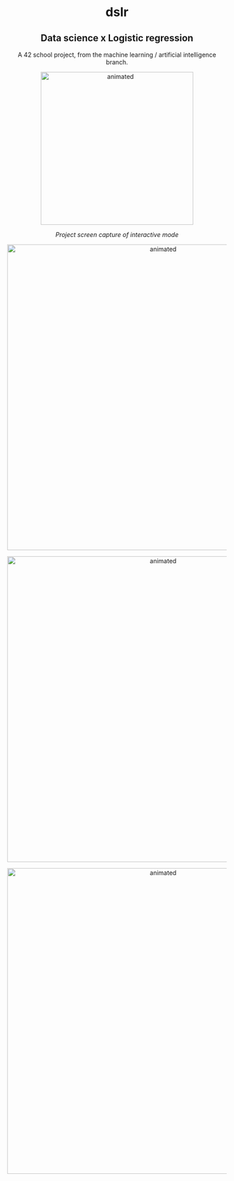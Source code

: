 <h1 align="center">dslr</h1>
<h2 align="center">Data science x Logistic regression</h2>

<p align='center'>
A 42 school project, from the machine learning / artificial intelligence branch.
 </p>
<p align='center'>
 <img width= '350' align='center' src='https://user-images.githubusercontent.com/67599180/194900103-66c28466-2930-44a4-94c8-d0f003784cdd.gif' alt='animated'>
</p>

<p align='center'>
 <i align='center'>Project screen capture of interactive mode</i>
</p>

<p align='center'>
 <img width= '700' align='center' src='https://user-images.githubusercontent.com/67599180/194900426-d29fa66b-db50-44ab-8f6b-80a02d745a35.png' alt='animated'>
</p>

<p align='center'>
 <img width= '700' align='center' src='https://user-images.githubusercontent.com/67599180/194900432-d42f949e-4c10-4aec-882e-ffd65df64e54.png' alt='animated'>
</p>

<p align='center'>
 <img width= '700' align='center' src='https://user-images.githubusercontent.com/67599180/194900436-d0afbc0f-bdd8-42e8-933c-7a5409bf481d.png' alt='animated'>
</p>
